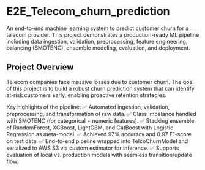 # E2E_Telecom_churn_prediction
An end-to-end machine learning system to predict customer churn for a telecom provider. This project demonstrates a production-ready ML pipeline including data ingestion, validation, preprocessing, feature engineering, balancing (SMOTENC), ensemble modeling, evaluation, and deployment.

## Project Overview
Telecom companies face massive losses due to customer churn. The goal of this project is to build a robust churn prediction system that can identify at-risk customers early, enabling proactive retention strategies.

Key highlights of the pipeline:
✅ Automated ingestion, validation, preprocessing, and transformation of raw data.
✅ Class imbalance handled with SMOTENC (for categorical + numeric features).
✅ Stacking ensemble of RandomForest, XGBoost, LightGBM, and CatBoost with Logistic Regression as meta-model.
✅ Achieved 97% accuracy and 0.97 F1-score on test data.
✅ End-to-end pipeline wrapped into TelcoChurnModel and serialized to AWS S3 via custom estimator for inference.
✅ Supports evaluation of local vs. production models with seamless transition/update flow.
